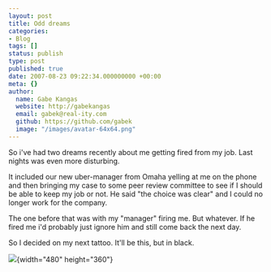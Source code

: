 ```yaml
---
layout: post
title: Odd dreams
categories:
- Blog
tags: []
status: publish
type: post
published: true
date: 2007-08-23 09:22:34.000000000 +00:00
meta: {}
author:
  name: Gabe Kangas
  website: http://gabekangas
  email: gabek@real-ity.com
  github: https://github.com/gabek
  image: "/images/avatar-64x64.png"
---
```

So i\'ve had two dreams recently about me getting fired from my job.  Last nights was even more disturbing.

It included our new uber-manager from Omaha yelling at me on the phone and then bringing my case to some peer review committee to see if I should be able to keep my job or not. He said \"the choice was clear\" and I could no longer work for the company.

The one before that was with my \"manager\" firing me. But whatever. If he fired me i\'d probably just ignore him and still come back the next day.

So I decided on my next tattoo. It\'ll be this, but in black.

![](http://www.real-ity.com/blog/wp-content/uploads/2007/08/IMG_8858.jpg){width="480" height="360"}
